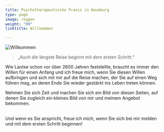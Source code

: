 ```yaml
---
title: Psychotherapeutische Praxis in Naumburg
type: page
image: roggen
weight: "99"
linktitle: Willkommen

---
```

![Willkommen](/images/zen-stones-water.jpg "Guido Lindner")

> „Auch die längste Reise beginnt mit dem ersten Schritt.“

Wie Laotse schon vor über 2600 Jahren feststellte, braucht es immer den Willen für einen Anfang und ich freue mich, wenn Sie diesen Willen aufbringen und sich mit mir auf die Reise machen, der Sie auf einen Weg führen mag, an deren Ende Sie wieder gestärkt ins Leben treten können.<br>

Nehmen Sie sich Zeit und machen Sie sich ein Bild von diesen Seiten, auf denen Sie zugleich ein kleines Bild von mir und meinem Angebot bekommen.

<br> Und wenn es Sie anspricht, freue ich mich, wenn Sie sich bei mir melden und mit dem ersten Schritt beginnen!